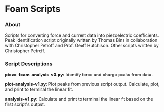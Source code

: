 # Foam Scripts

### About
Scripts for converting force and current data into piezoelectric coefficients. Peak identification script originally written by Thomas Bina in collaboration with Christopher Petroff and Prof. Geoff Hutchison. Other scripts written by Christopher Petroff.

### Script Descriptions
**piezo-foam-analysis-v3.py**: Identify force and charge peaks from data.

**plot-analysis-v1.py**: Plot peaks from previous script output. Calculate, plot, and print to terminal the linear fit.

**analysis-v1.py**: Calculate and print to terminal the linear fit based on the first script's output.
